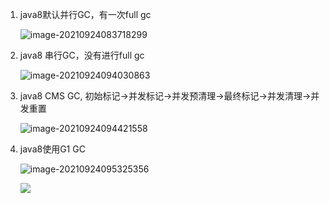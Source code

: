 1. java8默认并行GC，有一次full gc

   ![image-20210924083718299](https://myblog-imgs.oss-cn-hangzhou.aliyuncs.com/blog/imgs/image-20210924083718299.png)

2. java8 串行GC，没有进行full gc

   ![image-20210924094030863](https://myblog-imgs.oss-cn-hangzhou.aliyuncs.com/blog/imgs/image-20210924094030863.png)

3. java8 CMS GC, 初始标记->并发标记->并发预清理->最终标记->并发清理->并发重置

   ![image-20210924094421558](https://myblog-imgs.oss-cn-hangzhou.aliyuncs.com/blog/imgs/image-20210924094421558.png)

4. java8使用G1 GC

   ![image-20210924095325356](https://myblog-imgs.oss-cn-hangzhou.aliyuncs.com/blog/imgs/image-20210924095325356.png)

   ![](https://myblog-imgs.oss-cn-hangzhou.aliyuncs.com/blog/imgs/image-20210924095808517.png)





